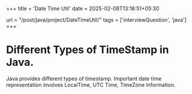 +++
title = 'Date Time Util'
date = 2025-02-08T13:18:51+05:30

url = "/post/java/project/DateTimeUtil/"
tags = ['interviewQuestion', 'java']
+++
# Different Types of TimeStamp in Java.

Java provides different types of timestamp. Important date time representation involves LocalTime, UTC Time, TimeZone Information.

